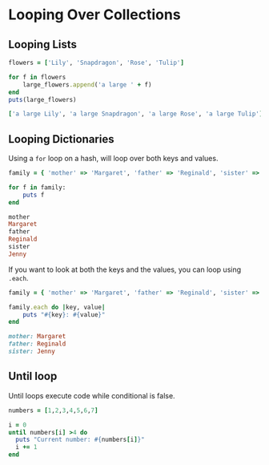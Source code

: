 # Looping Over Collections

## Looping Lists

```ruby
flowers = ['Lily', 'Snapdragon', 'Rose', 'Tulip']

for f in flowers
    large_flowers.append('a large ' + f)
end
puts(large_flowers)

['a large Lily', 'a large Snapdragon', 'a large Rose', 'a large Tulip']
```

## Looping Dictionaries

Using a `for` loop on a hash, will loop over both keys and values.

```ruby
family = { 'mother' => 'Margaret', 'father' => 'Reginald', 'sister' => 'Jenny'}

for f in family:
    puts f
end

mother
Margaret
father
Reginald
sister
Jenny
```

If you want to look at both the keys and the values, you can loop using `.each`.

```ruby
family = { 'mother' => 'Margaret', 'father' => 'Reginald', 'sister' => 'Jenny'}

family.each do |key, value|
    puts "#{key}: #{value}"
end

mother: Margaret
father: Reginald
sister: Jenny
```

## Until loop

Until loops execute code while conditional is false.

```ruby
numbers = [1,2,3,4,5,6,7]

i = 0
until numbers[i] >4 do
  puts "Current number: #{numbers[i]}"
  i += 1
end
```
